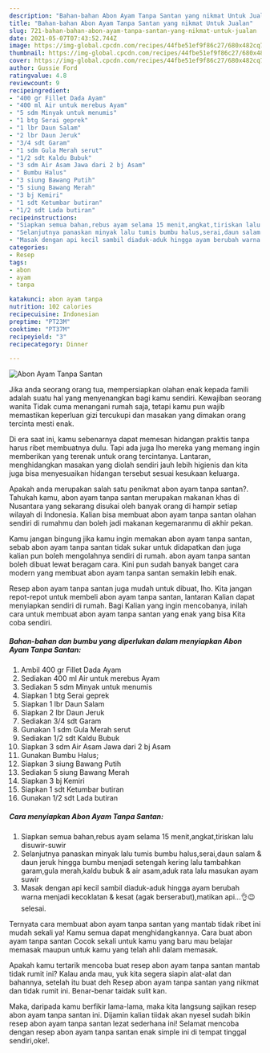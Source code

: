 ```yaml
---
description: "Bahan-bahan Abon Ayam Tanpa Santan yang nikmat Untuk Jualan"
title: "Bahan-bahan Abon Ayam Tanpa Santan yang nikmat Untuk Jualan"
slug: 721-bahan-bahan-abon-ayam-tanpa-santan-yang-nikmat-untuk-jualan
date: 2021-05-07T07:43:52.744Z
image: https://img-global.cpcdn.com/recipes/44fbe51ef9f86c27/680x482cq70/abon-ayam-tanpa-santan-foto-resep-utama.jpg
thumbnail: https://img-global.cpcdn.com/recipes/44fbe51ef9f86c27/680x482cq70/abon-ayam-tanpa-santan-foto-resep-utama.jpg
cover: https://img-global.cpcdn.com/recipes/44fbe51ef9f86c27/680x482cq70/abon-ayam-tanpa-santan-foto-resep-utama.jpg
author: Gussie Ford
ratingvalue: 4.8
reviewcount: 9
recipeingredient:
- "400 gr Fillet Dada Ayam"
- "400 ml Air untuk merebus Ayam"
- "5 sdm Minyak untuk menumis"
- "1 btg Serai geprek"
- "1 lbr Daun Salam"
- "2 lbr Daun Jeruk"
- "3/4 sdt Garam"
- "1 sdm Gula Merah serut"
- "1/2 sdt Kaldu Bubuk"
- "3 sdm Air Asam Jawa dari 2 bj Asam"
- " Bumbu Halus"
- "3 siung Bawang Putih"
- "5 siung Bawang Merah"
- "3 bj Kemiri"
- "1 sdt Ketumbar butiran"
- "1/2 sdt Lada butiran"
recipeinstructions:
- "Siapkan semua bahan,rebus ayam selama 15 menit,angkat,tiriskan lalu disuwir-suwir"
- "Selanjutnya panaskan minyak lalu tumis bumbu halus,serai,daun salam &amp; daun jeruk hingga bumbu menjadi setengah kering lalu tambahkan garam,gula merah,kaldu bubuk &amp; air asam,aduk rata lalu masukan ayam suwir"
- "Masak dengan api kecil sambil diaduk-aduk hingga ayam berubah warna menjadi kecoklatan &amp; kesat (agak berserabut),matikan api...👌😉 selesai."
categories:
- Resep
tags:
- abon
- ayam
- tanpa

katakunci: abon ayam tanpa 
nutrition: 102 calories
recipecuisine: Indonesian
preptime: "PT23M"
cooktime: "PT37M"
recipeyield: "3"
recipecategory: Dinner

---
```



![Abon Ayam Tanpa Santan](https://img-global.cpcdn.com/recipes/44fbe51ef9f86c27/680x482cq70/abon-ayam-tanpa-santan-foto-resep-utama.jpg)

Jika anda seorang orang tua, mempersiapkan olahan enak kepada famili adalah suatu hal yang menyenangkan bagi kamu sendiri. Kewajiban seorang  wanita Tidak cuma menangani rumah saja, tetapi kamu pun wajib memastikan keperluan gizi tercukupi dan masakan yang dimakan orang tercinta mesti enak.

Di era  saat ini, kamu sebenarnya dapat memesan hidangan praktis tanpa harus ribet membuatnya dulu. Tapi ada juga lho mereka yang memang ingin memberikan yang terenak untuk orang tercintanya. Lantaran, menghidangkan masakan yang diolah sendiri jauh lebih higienis dan kita juga bisa menyesuaikan hidangan tersebut sesuai kesukaan keluarga. 



Apakah anda merupakan salah satu penikmat abon ayam tanpa santan?. Tahukah kamu, abon ayam tanpa santan merupakan makanan khas di Nusantara yang sekarang disukai oleh banyak orang di hampir setiap wilayah di Indonesia. Kalian bisa membuat abon ayam tanpa santan olahan sendiri di rumahmu dan boleh jadi makanan kegemaranmu di akhir pekan.

Kamu jangan bingung jika kamu ingin memakan abon ayam tanpa santan, sebab abon ayam tanpa santan tidak sukar untuk didapatkan dan juga kalian pun boleh mengolahnya sendiri di rumah. abon ayam tanpa santan boleh dibuat lewat beragam cara. Kini pun sudah banyak banget cara modern yang membuat abon ayam tanpa santan semakin lebih enak.

Resep abon ayam tanpa santan juga mudah untuk dibuat, lho. Kita jangan repot-repot untuk membeli abon ayam tanpa santan, lantaran Kalian dapat menyiapkan sendiri di rumah. Bagi Kalian yang ingin mencobanya, inilah cara untuk membuat abon ayam tanpa santan yang enak yang bisa Kita coba sendiri.

<!--inarticleads1-->

##### Bahan-bahan dan bumbu yang diperlukan dalam menyiapkan Abon Ayam Tanpa Santan:

1. Ambil 400 gr Fillet Dada Ayam
1. Sediakan 400 ml Air untuk merebus Ayam
1. Sediakan 5 sdm Minyak untuk menumis
1. Siapkan 1 btg Serai geprek
1. Siapkan 1 lbr Daun Salam
1. Siapkan 2 lbr Daun Jeruk
1. Sediakan 3/4 sdt Garam
1. Gunakan 1 sdm Gula Merah serut
1. Sediakan 1/2 sdt Kaldu Bubuk
1. Siapkan 3 sdm Air Asam Jawa dari 2 bj Asam
1. Gunakan  Bumbu Halus;
1. Siapkan 3 siung Bawang Putih
1. Sediakan 5 siung Bawang Merah
1. Siapkan 3 bj Kemiri
1. Siapkan 1 sdt Ketumbar butiran
1. Gunakan 1/2 sdt Lada butiran




<!--inarticleads2-->

##### Cara menyiapkan Abon Ayam Tanpa Santan:

1. Siapkan semua bahan,rebus ayam selama 15 menit,angkat,tiriskan lalu disuwir-suwir
1. Selanjutnya panaskan minyak lalu tumis bumbu halus,serai,daun salam &amp; daun jeruk hingga bumbu menjadi setengah kering lalu tambahkan garam,gula merah,kaldu bubuk &amp; air asam,aduk rata lalu masukan ayam suwir
1. Masak dengan api kecil sambil diaduk-aduk hingga ayam berubah warna menjadi kecoklatan &amp; kesat (agak berserabut),matikan api...👌😉 selesai.




Ternyata cara membuat abon ayam tanpa santan yang mantab tidak ribet ini mudah sekali ya! Kamu semua dapat menghidangkannya. Cara buat abon ayam tanpa santan Cocok sekali untuk kamu yang baru mau belajar memasak maupun untuk kamu yang telah ahli dalam memasak.

Apakah kamu tertarik mencoba buat resep abon ayam tanpa santan mantab tidak rumit ini? Kalau anda mau, yuk kita segera siapin alat-alat dan bahannya, setelah itu buat deh Resep abon ayam tanpa santan yang nikmat dan tidak rumit ini. Benar-benar taidak sulit kan. 

Maka, daripada kamu berfikir lama-lama, maka kita langsung sajikan resep abon ayam tanpa santan ini. Dijamin kalian tiidak akan nyesel sudah bikin resep abon ayam tanpa santan lezat sederhana ini! Selamat mencoba dengan resep abon ayam tanpa santan enak simple ini di tempat tinggal sendiri,oke!.

